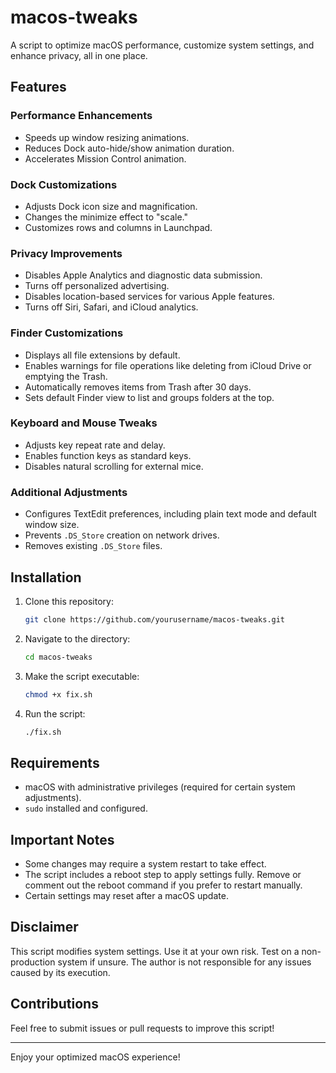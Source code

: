 # macos-tweaks

A script to optimize macOS performance, customize system settings, and enhance privacy, all in one place.

## Features

### Performance Enhancements
- Speeds up window resizing animations.
- Reduces Dock auto-hide/show animation duration.
- Accelerates Mission Control animation.

### Dock Customizations
- Adjusts Dock icon size and magnification.
- Changes the minimize effect to "scale."
- Customizes rows and columns in Launchpad.

### Privacy Improvements
- Disables Apple Analytics and diagnostic data submission.
- Turns off personalized advertising.
- Disables location-based services for various Apple features.
- Turns off Siri, Safari, and iCloud analytics.

### Finder Customizations
- Displays all file extensions by default.
- Enables warnings for file operations like deleting from iCloud Drive or emptying the Trash.
- Automatically removes items from Trash after 30 days.
- Sets default Finder view to list and groups folders at the top.

### Keyboard and Mouse Tweaks
- Adjusts key repeat rate and delay.
- Enables function keys as standard keys.
- Disables natural scrolling for external mice.

### Additional Adjustments
- Configures TextEdit preferences, including plain text mode and default window size.
- Prevents `.DS_Store` creation on network drives.
- Removes existing `.DS_Store` files.

## Installation

1. Clone this repository:
   ```bash
   git clone https://github.com/yourusername/macos-tweaks.git
   ```
2. Navigate to the directory:
   ```bash
   cd macos-tweaks
   ```
3. Make the script executable:
   ```bash
   chmod +x fix.sh
   ```
4. Run the script:
   ```bash
   ./fix.sh
   ```

## Requirements

- macOS with administrative privileges (required for certain system adjustments).
- `sudo` installed and configured.

## Important Notes

- Some changes may require a system restart to take effect.
- The script includes a reboot step to apply settings fully. Remove or comment out the reboot command if you prefer to restart manually.
- Certain settings may reset after a macOS update.

## Disclaimer

This script modifies system settings. Use it at your own risk. Test on a non-production system if unsure. The author is not responsible for any issues caused by its execution.

## Contributions

Feel free to submit issues or pull requests to improve this script!

---

Enjoy your optimized macOS experience!
